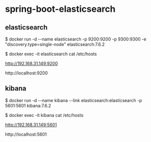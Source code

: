 # spring-boot-elasticsearch

## elasticsearch

$ docker run -d --name elasticsearch -p 9200:9200 -p 9300:9300 -e "discovery.type=single-node" elasticsearch:7.6.2

$ docker exec -it elasticsearch cat /etc/hosts

http://192.168.31.149:9200

http://localhost:9200

## kibana

$ docker run -d --name kibana --link elasticsearch:elasticsearch -p 5601:5601 kibana:7.6.2

$ docker exec -it kibana cat /etc/hosts

http://192.168.31.149:5601

http://localhost:5601

